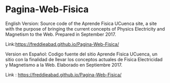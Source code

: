 # Pagina-Web-Fisica

English Version:
Source code of the Aprende Fisica UCuenca site, a site with the purpose of bringing the current concepts of Physics Electricity and Magnetism to the Web. Prepared in September 2017.

Link:https://freddieabad.github.io/Pagina-Web-Fisica/

Version en Español:
Codigo fuente del sitio Aprende Fisica UCuenca, un sitio con la finalidad de llevar los conceptos actuales de Fisica Electricidad y Magnetismo a la Web. Elaborado en Septiembre 2017.

Link : https://freddieabad.github.io/Pagina-Web-Fisica/
